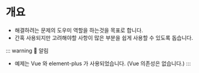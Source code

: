 # 개요

- 해결하려는 문제의 도우미 역할을 하는것을 목표로 합니다.
- 간혹 사용되지만 고려해야할 사항이 많은 부분을 쉽게 사용할 수 있도록 돕습니다.

::: warning 📢 알림
- 예제는 Vue 와 element-plus 가 사용되었습니다. (Vue 의존성은 없습니다.)
:::
